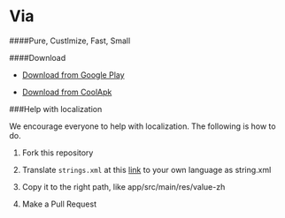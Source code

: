 # Via

####Pure, Custlmize, Fast, Small

####Download
* [Download from Google Play](https://play.google.com/store/apps/details?id=mark.via.gp)

* [Download from CoolApk](http://coolapk.com/apk/mark.via)

###Help with localization

We encourage everyone to help with localization. The following is how to do.

1. Fork this repository

2. Translate ````strings.xml```` at this [link](https://github.com/LakorTi/Via/blob/master/app/src/main/res/values/strings.xml) to your own language as string.xml

3. Copy it to the right path, like app/src/main/res/value-zh

4. Make a Pull Request